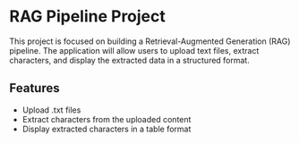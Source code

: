 # RAG Pipeline Project

This project is focused on building a Retrieval-Augmented Generation (RAG) pipeline. The application will allow users to upload text files, extract characters, and display the extracted data in a structured format.

## Features
- Upload .txt files
- Extract characters from the uploaded content
- Display extracted characters in a table format


